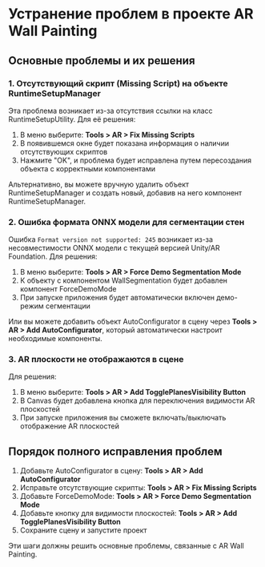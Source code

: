 # Устранение проблем в проекте AR Wall Painting

## Основные проблемы и их решения

### 1. Отсутствующий скрипт (Missing Script) на объекте RuntimeSetupManager

Эта проблема возникает из-за отсутствия ссылки на класс RuntimeSetupUtility. Для её решения:

1. В меню выберите: **Tools > AR > Fix Missing Scripts**
2. В появившемся окне будет показана информация о наличии отсутствующих скриптов
3. Нажмите "OK", и проблема будет исправлена путем пересоздания объекта с корректными компонентами

Альтернативно, вы можете вручную удалить объект RuntimeSetupManager и создать новый, добавив на него компонент RuntimeSetupManager.

### 2. Ошибка формата ONNX модели для сегментации стен

Ошибка `Format version not supported: 245` возникает из-за несовместимости ONNX модели с текущей версией Unity/AR Foundation. Для решения:

1. В меню выберите: **Tools > AR > Force Demo Segmentation Mode**
2. К объекту с компонентом WallSegmentation будет добавлен компонент ForceDemoMode
3. При запуске приложения будет автоматически включен демо-режим сегментации

Или вы можете добавить объект AutoConfigurator в сцену через **Tools > AR > Add AutoConfigurator**, который автоматически настроит необходимые компоненты.

### 3. AR плоскости не отображаются в сцене

Для решения:

1. В меню выберите: **Tools > AR > Add TogglePlanesVisibility Button**
2. В Canvas будет добавлена кнопка для переключения видимости AR плоскостей
3. При запуске приложения вы сможете включать/выключать отображение AR плоскостей

## Порядок полного исправления проблем

1. Добавьте AutoConfigurator в сцену: **Tools > AR > Add AutoConfigurator**
2. Исправьте отсутствующие скрипты: **Tools > AR > Fix Missing Scripts**
3. Добавьте ForceDemoMode: **Tools > AR > Force Demo Segmentation Mode**
4. Добавьте кнопку для видимости плоскостей: **Tools > AR > Add TogglePlanesVisibility Button**
5. Сохраните сцену и запустите проект

Эти шаги должны решить основные проблемы, связанные с AR Wall Painting. 